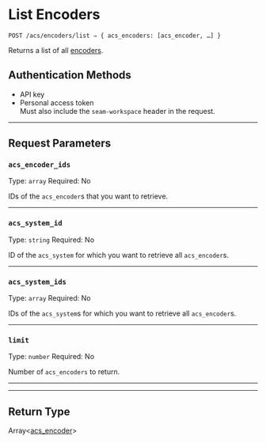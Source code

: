 # List Encoders

```
POST /acs/encoders/list ⇒ { acs_encoders: [acs_encoder, …] }
```

Returns a list of all [encoders](../../../capability-guides/access-systems/working-with-card-encoders-and-scanners/README.md).

## Authentication Methods

- API key
- Personal access token
  <br>Must also include the `seam-workspace` header in the request.

---

## Request Parameters

### `acs_encoder_ids`

Type: `array`
Required: No

IDs of the `acs_encoder`s that you want to retrieve.

---

### `acs_system_id`

Type: `string`
Required: No

ID of the `acs_system` for which you want to retrieve all `acs_encoder`s.

---

### `acs_system_ids`

Type: `array`
Required: No

IDs of the `acs_system`s for which you want to retrieve all `acs_encoder`s.

---

### `limit`

Type: `number`
Required: No

Number of `acs_encoders` to return.

---


---

## Return Type

Array<[acs\_encoder](./)>
